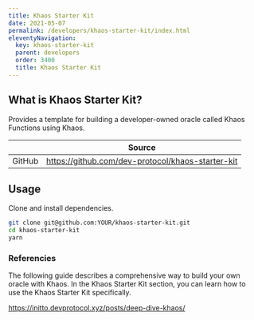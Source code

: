 ```yaml
---
title: Khaos Starter Kit
date: 2021-05-07
permalink: /developers/khaos-starter-kit/index.html
eleventyNavigation:
  key: khaos-starter-kit
  parent: developers
  order: 3400
  title: Khaos Starter Kit
---
```


## What is Khaos Starter Kit?

Provides a template for building a developer-owned oracle called Khaos Functions using Khaos.

|        | Source                                            |
| ------ | ------------------------------------------------- |
| GitHub | https://github.com/dev-protocol/khaos-starter-kit |

## Usage

Clone and install dependencies.

```bash
git clone git@github.com:YOUR/khaos-starter-kit.git
cd khaos-starter-kit
yarn
```

### Referencies

The following guide describes a comprehensive way to build your own oracle with Khaos. In the Khaos Starter Kit section, you can learn how to use the Khaos Starter Kit specifically.

https://initto.devprotocol.xyz/posts/deep-dive-khaos/
